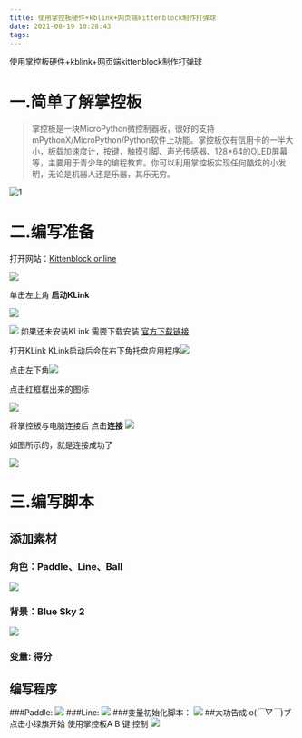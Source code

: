 ```yaml
---
title: 使用掌控板硬件+kblink+网页端kittenblock制作打弹球 
date: 2021-08-19 10:28:43
tags:
---
```




使用掌控板硬件+kblink+网页端kittenblock制作打弹球

# 一.简单了解掌控板

>掌控板是一块MicroPython微控制器板，很好的支持mPythonX/MicroPython/Python软件上功能。掌控板仅有信用卡的一半大小，板载加速度计，按键，触摸引脚、声光传感器、128*64的OLED屏幕等，主要用于青少年的编程教育。你可以利用掌控板实现任何酷炫的小发明，无论是机器人还是乐器，其乐无穷。

![1](/img/1613643988581.png)

# 二.编写准备	



打开网站：[Kittenblock online](https://kblock.kittenbot.cn/)

![](/img/1613625990790.png)



单击左上角 **启动KLink**

![](/img/1613641411211.png)

![](/img/1613641447681.png)
如果还未安装KLink 需要下载安装 [官方下载链接](https://kblock.kittenbot.cn/klink/klink-win-1.2.7.zip)

打开KLink  KLink启动后会在右下角托盘应用程序![](/img/1613641462626.png)







点击左下角![](/img/1613641723344.png)









点击红框框出来的图标

![](/img/1613641793100.png)



将掌控板与电脑连接后 点击**连接**
![](/img/1613641810866.png)


如图所示的，就是连接成功了

![](/img/1613641829325.png)

# 三.编写脚本

## 添加素材

### 角色：Paddle、Line、Ball

![](/img/1613641840110.png)

### 背景：Blue Sky 2 

![](/img/1613641851206.png)

### 变量: 得分

## 编写程序
###Paddle:
![](/img/1613642940740.png)
###Line:
![](/img/1613642999568.png)
###变量初始化脚本：
![](/img/1613643343252.png)
##大功告成 o(*￣▽￣*)ブ
 点击小绿旗开始 使用掌控板A B 键 控制 
 ![](/img/1613643513296.png)
